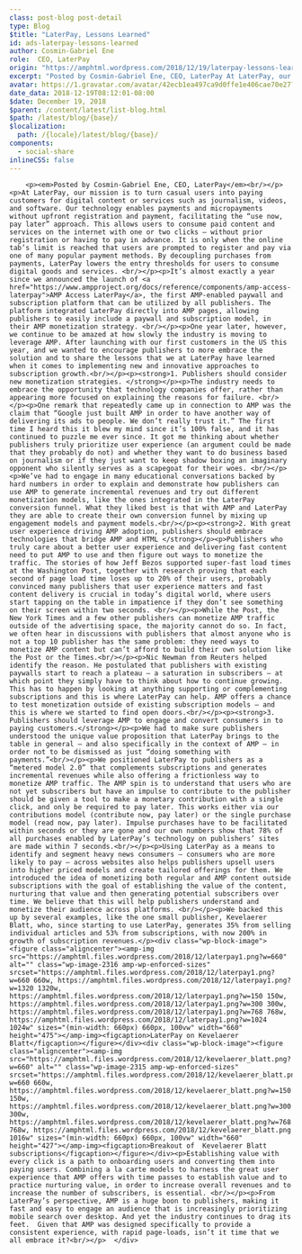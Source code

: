 ```yaml
---
class: post-blog post-detail
type: Blog
$title: "LaterPay, Lessons Learned"
id: ads-laterpay-lessons-learned
author: Cosmin-Gabriel Ene
role:  CEO, LaterPay
origin: "https://amphtml.wordpress.com/2018/12/19/laterpay-lessons-learned/amp/"
excerpt: "Posted by Cosmin-Gabriel Ene, CEO, LaterPay At LaterPay, our mission is to turn casual users into paying customers for digital content or services such as journalism, videos, and software. Our technology enables payments and micropayments without upfront registration and payment, facilitating the “use now, pay later” approach. This allows users to consume paid content and [&#8230;]"
avatar: https://1.gravatar.com/avatar/42ecb1ea497ca9d0ffe1e406cae70e27?s=96&d=identicon&r=G
date_data: 2018-12-19T08:12:01-08:00
$date: December 19, 2018
$parent: /content/latest/list-blog.html
$path: /latest/blog/{base}/
$localization:
  path: /{locale}/latest/blog/{base}/
components:
  - social-share
inlineCSS: false
---
```


<div class="amp-wp-article-content">

		<p><em>Posted by Cosmin-Gabriel Ene, CEO, LaterPay</em><br/></p><p>At LaterPay, our mission is to turn casual users into paying customers for digital content or services such as journalism, videos, and software. Our technology enables payments and micropayments without upfront registration and payment, facilitating the “use now, pay later” approach. This allows users to consume paid content and services on the internet with one or two clicks — without prior registration or having to pay in advance. It is only when the online tab’s limit is reached that users are prompted to register and pay via one of many popular payment methods. By decoupling purchases from payments, LaterPay lowers the entry thresholds for users to consume digital goods and services. <br/></p><p>It’s almost exactly a year since we announced the launch of <a href="https://www.ampproject.org/docs/reference/components/amp-access-laterpay">AMP Access LaterPay</a>, the first AMP-enabled paywall and subscription platform that can be utilized by all publishers. The platform integrated LaterPay directly into AMP pages, allowing publishers to easily include a paywall and subscription model, in their AMP monetization strategy. <br/></p><p>One year later, however, we continue to be amazed at how slowly the industry is moving to leverage AMP. After launching with our first customers in the US this year, and we wanted to encourage publishers to more embrace the solution and to share the lessons that we at LaterPay have learned when it comes to implementing new and innovative approaches to subscription growth.<br/></p><p><strong>1. Publishers should consider new monetization strategies. </strong></p><p>The industry needs to embrace the opportunity that technology companies offer, rather than appearing more focused on explaining the reasons for failure. <br/></p><p>One remark that repeatedly came up in connection to AMP was the claim that “Google just built AMP in order to have another way of delivering its ads to people. We don’t really trust it.” The first time I heard this it blew my mind since it’s 100% false, and it has continued to puzzle me ever since. It got me thinking about whether publishers truly prioritize user experience (an argument could be made that they probably do not) and whether they want to do business based on journalism or if they just want to keep shadow boxing an imaginary opponent who silently serves as a scapegoat for their woes. <br/></p><p>We’ve had to engage in many educational conversations backed by hard numbers in order to explain and demonstrate how publishers can use AMP to generate incremental revenues and try out different monetization models, like the ones integrated in the LaterPay conversion funnel. What they liked best is that with AMP and LaterPay they are able to create their own conversion funnel by mixing up engagement models and payment models.<br/></p><p><strong>2. With great user experience driving AMP adoption, publishers should embrace technologies that bridge AMP and HTML </strong></p><p>Publishers who truly care about a better user experience and delivering fast content need to put AMP to use and then figure out ways to monetize the traffic. The stories of how Jeff Bezos supported super-fast load times at the Washington Post, together with research proving that each second of page load time loses up to 20% of their users, probably convinced many publishers that user experience matters and fast content delivery is crucial in today’s digital world, where users start tapping on the table in impatience if they don’t see something on their screen within two seconds. <br/></p><p>While the Post, the New York Times and a few other publishers can monetize AMP traffic outside of the advertising space, the majority cannot do so. In fact, we often hear in discussions with publishers that almost anyone who is not a top 10 publisher has the same problem: they need ways to monetize AMP content but can’t afford to build their own solution like the Post or the Times.<br/></p><p>Nic Newman from Reuters helped identify the reason. He postulated that publishers with existing paywalls start to reach a plateau – a saturation in subscribers – at which point they simply have to think about how to continue growing. This has to happen by looking at anything supporting or complementing subscriptions and this is where LaterPay can help. AMP offers a chance to test monetization outside of existing subscription models – and this is where we started to find open doors.<br/></p><p><strong>3. Publishers should leverage AMP to engage and convert consumers in to paying customers.</strong></p><p>We had to make sure publishers understood the unique value proposition that LaterPay brings to the table in general – and also specifically in the context of AMP – in order not to be dismissed as just “doing something with payments.”<br/></p><p>We positioned LaterPay to publishers as a “metered model 2.0” that complements subscriptions and generates incremental revenues while also offering a frictionless way to monetize AMP traffic. The AMP spin is to understand that users who are not yet subscribers but have an impulse to contribute to the publisher should be given a tool to make a monetary contribution with a single click, and only be required to pay later. This works either via our contributions model (contribute now, pay later) or the single purchase model (read now, pay later). Impulse purchases have to be facilitated within seconds or they are gone and our own numbers show that 78% of all purchases enabled by LaterPay’s technology on publishers’ sites are made within 7 seconds.<br/></p><p>Using LaterPay as a means to identify and segment heavy news consumers – consumers who are more likely to pay – across websites also helps publishers upsell users into higher priced models and create tailored offerings for them. We introduced the idea of monetizing both regular and AMP content outside subscriptions with the goal of establishing the value of the content, nurturing that value and then generating potential subscribers over time. We believe that this will help publishers understand and monetize their audience across platforms. <br/></p><p>We backed this up by several examples, like the one small publisher, Kevelaerer Blatt, who, since starting to use LaterPay, generates 35% from selling individual articles and 53% from subscriptions, with now 200% in growth of subscription revenues.</p><div class="wp-block-image"><figure class="aligncenter"><amp-img src="https://amphtml.files.wordpress.com/2018/12/laterpay1.png?w=660" alt="" class="wp-image-2316 amp-wp-enforced-sizes" srcset="https://amphtml.files.wordpress.com/2018/12/laterpay1.png?w=660 660w, https://amphtml.files.wordpress.com/2018/12/laterpay1.png?w=1320 1320w, https://amphtml.files.wordpress.com/2018/12/laterpay1.png?w=150 150w, https://amphtml.files.wordpress.com/2018/12/laterpay1.png?w=300 300w, https://amphtml.files.wordpress.com/2018/12/laterpay1.png?w=768 768w, https://amphtml.files.wordpress.com/2018/12/laterpay1.png?w=1024 1024w" sizes="(min-width: 660px) 660px, 100vw" width="660" height="475"></amp-img><figcaption>LaterPay on Kevelaerer Blatt</figcaption></figure></div><div class="wp-block-image"><figure class="aligncenter"><amp-img src="https://amphtml.files.wordpress.com/2018/12/kevelaerer_blatt.png?w=660" alt="" class="wp-image-2315 amp-wp-enforced-sizes" srcset="https://amphtml.files.wordpress.com/2018/12/kevelaerer_blatt.png?w=660 660w, https://amphtml.files.wordpress.com/2018/12/kevelaerer_blatt.png?w=150 150w, https://amphtml.files.wordpress.com/2018/12/kevelaerer_blatt.png?w=300 300w, https://amphtml.files.wordpress.com/2018/12/kevelaerer_blatt.png?w=768 768w, https://amphtml.files.wordpress.com/2018/12/kevelaerer_blatt.png 1016w" sizes="(min-width: 660px) 660px, 100vw" width="660" height="427"></amp-img><figcaption>Breakout of  Kevelaerer Blatt subscriptions</figcaption></figure></div><p>Establishing value with every click is a path to onboarding users and converting them into paying users. Combining a la carte models to harness the great user experience that AMP offers with time passes to establish value and to practice nurturing value, in order to increase overall revenues and to increase the number of subscribers, is essential. <br/></p><p>From LaterPay’s perspective, AMP is a huge boon to publishers, making it fast and easy to engage an audience that is increasingly prioritizing mobile search over desktop. And yet the industry continues to drag its feet.  Given that AMP was designed specifically to provide a consistent experience, with rapid page-loads, isn’t it time that we all embrace it?<br/></p>	</div>

	

</div>


